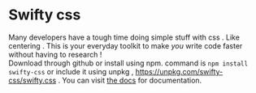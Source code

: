 # Swifty css

Many developers have a tough time doing simple stuff with css . Like centering . This is your everyday toolkit to make _you_ write code faster without having to research ! <br /> Download through github or install using npm. command is ```npm install swifty-css``` or include it using unpkg , https://unpkg.com/swifty-css/swifty.css .
You can visit [the docs](https://prateekpathak9002.github.io/swifty-css/) for documentation. 
